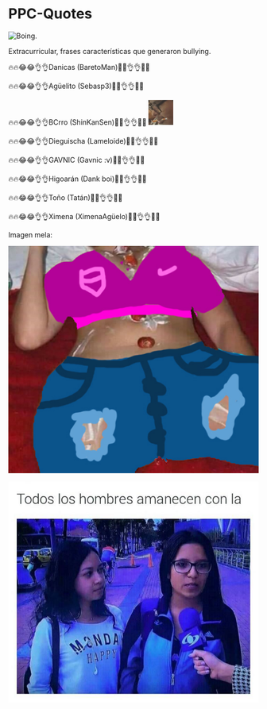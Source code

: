 # PPC-Quotes

<img src="https://github.com/dfcastanedat/JustPPC/blob/master/Gif%20Saltarin.gif" alt="Boing.">

Extracurricular, frases características que generaron bullying.

🔥🔥😂😂👌👌Danicas (BaretoMan)😤😤👌👌🔥🔥

🔥🔥😂😂👌👌Agüelito (Sebasp3)😤😤👌👌🔥🔥

🔥🔥😂😂👌👌BCrro (ShinKanSen)😤😤👌👌🔥🔥
<img src="https://github.com/dfcastanedat/JustPPC/blob/master/pp.jpeg" alt="Naughty" width="50" height="50">

🔥🔥😂😂👌👌Dieguischa (Lameloide)😤😤👌👌🔥🔥

🔥🔥😂😂👌👌GAVNIC (Gavnic :v)😤😤👌👌🔥🔥

🔥🔥😂😂👌👌Higoarán (Dank boi)😤😤👌👌🔥🔥

🔥🔥😂😂👌👌Toño (Tatán)😤😤👌👌🔥🔥

🔥🔥😂😂👌👌Ximena (XimenaAgüelo)😤😤👌👌🔥🔥

Imagen mela:

![Texto melo plox](https://github.com/dfcastanedat/JustPPC/blob/master/FrEsA_En_La_CaBEZAAAAAAAAa.jpg)

![Texto melo plox](https://github.com/dfcastanedat/JustPPC/blob/master/monda.png)



